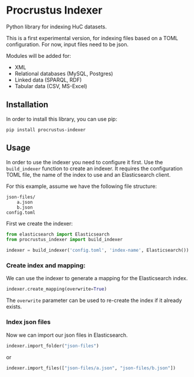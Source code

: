 # Procrustus Indexer
Python library for indexing HuC datasets.

This is a first experimental version, for indexing files based on a TOML configuration.
For now, input files need to be json.

Modules will be added for:
* XML
* Relational databases (MySQL, Postgres)
* Linked data (SPARQL, RDF)
* Tabular data (CSV, MS-Excel)

## Installation

In order to install this library, you can use pip:

```
pip install procrustus-indexer
```

## Usage
In order to use the indexer you need to configure it first. Use the `build_indexer`
function to create an indexer. It requires the configuration TOML file, the name of
the index to use and an Elasticsearch client.

For this example, assume we have the following file structure:

```
json-files/
    a.json
    b.json
config.toml
```

First we create the indexer:

```python
from elasticsearch import Elasticsearch
from procrustus_indexer import build_indexer

indexer = build_indexer('config.toml', 'index-name', Elasticsearch())
```

### Create index and mapping:
We can use the indexer to generate a mapping for the Elasticsearch index.

```python
indexer.create_mapping(overwrite=True)
```
The `overwrite` parameter can be used to re-create the index if it already exists.

### Index json files
Now we can import our json files in Elasticsearch.

```python
indexer.import_folder("json-files")
```

or

```python
indexer.import_files(["json-files/a.json", "json-files/b.json"])
```